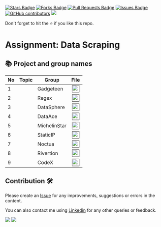 
<a href="https://github.com/drshahizan/special-topic-data-engineering/stargazers"><img src="https://img.shields.io/github/stars/drshahizan/special-topic-data-engineering" alt="Stars Badge"/></a>
<a href="https://github.com/drshahizan/special-topic-data-engineering/network/members"><img src="https://img.shields.io/github/forks/drshahizan/special-topic-data-engineering" alt="Forks Badge"/></a>
<a href="https://github.com/drshahizan/special-topic-data-engineering/pulls"><img src="https://img.shields.io/github/issues-pr/drshahizan/special-topic-data-engineering" alt="Pull Requests Badge"/></a>
<a href="https://github.com/drshahizan/special-topic-data-engineering/issues"><img src="https://img.shields.io/github/issues/drshahizan/special-topic-data-engineering" alt="Issues Badge"/></a>
<a href="https://github.com/drshahizan/special-topic-data-engineering/graphs/contributors"><img alt="GitHub contributors" src="https://img.shields.io/github/contributors/drshahizan/special-topic-data-engineering?color=2b9348"></a>
![](https://visitor-badge.glitch.me/badge?page_id=drshahizan/special-topic-data-engineering)

Don't forget to hit the :star: if you like this repo.

# Assignment: Data Scraping

## 📚 Project and group names

| No | Topic | Group | File | 
| ----- | ----- | ------ | :------: | 
| 1 |  | Gadgeteen | <a href="" ><img src="../../../images/task.png" width="24px" height="24px" ></a> |
| 2 |  | Regex | <a href="" ><img src="../../../images/task.png" width="24px" height="24px" ></a> |
| 3 |  | DataSphere | <a href="" ><img src="../../../images/task.png" width="24px" height="24px" ></a> |
| 4 |  | DataAce | <a href="" ><img src="../../../images/task.png" width="24px" height="24px" ></a> |
| 5 |  | MichelinStar | <a href="" ><img src="../../../images/task.png" width="24px" height="24px" ></a> |
| 6 |  | StaticIP | <a href="" ><img src="../../../images/task.png" width="24px" height="24px" ></a> |
| 7 |  | Noctua| <a href="" ><img src="../../../images/task.png" width="24px" height="24px" ></a> |
| 8 |  | Rivertion | <a href="" ><img src="../../../images/task.png" width="24px" height="24px" ></a> |
| 9 | | CodeX| <a href="" ><img src="../../../images/task.png" width="24px" height="24px" ></a> |


## Contribution 🛠️
Please create an [Issue](https://github.com/drshahizan/special-topic-data-engineering/issues) for any improvements, suggestions or errors in the content.

You can also contact me using [Linkedin](https://www.linkedin.com/in/drshahizan/) for any other queries or feedback.

![](https://komarev.com/ghpvc/?username=drshahizan&label=Views&color=0e75b6&style=flat)
![](https://hit.yhype.me/github/profile?user_id=81284918)

